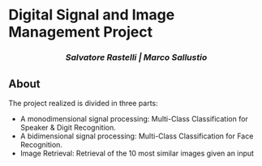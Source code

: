 # Digital Signal and Image Management Project

<h3 align="center"><i>Salvatore Rastelli | Marco Sallustio </i></h3>

## About

The project realized is divided in three parts:
- A monodimensional signal processing:
    Multi-Class Classification for Speaker & Digit Recognition.
- A bidimensional signal processing: 
    Multi-Class Classification for Face Recognition.
- Image Retrieval:  Retrieval of the 10 most similar images given an input



